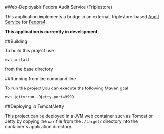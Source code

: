 #Web-Deployable Fedora Audit Service (Triplestore)

This application implements a bridge to an external, triplestore-based
[Audit Service](https://wiki.duraspace.org/display/FF/Design+-+Audit+Service)
for [Fedora4](http://fcrepo.org).

**This application is currently in development**

##Building

To build this project use

    mvn install

from the base directory 

##Running from the command line

To run the project you can execute the following Maven goal

    mvn jetty:run -Djetty.port=9999

##Deploying in Tomcat/Jetty

This project can be deployed in a JVM web container such as Tomcat or Jetty
by copying the `war` file from the `./target/` directory into the container's
application directory.

